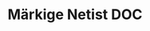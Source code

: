 ---
############################# Static ############################
layout: "auto-gen-annotation"

############################# Head ############################
head_title: "Net DOC Annotation API märkused C#-s"
head_description: "Net API populaarsete annotatsioonitüüpide DOC, piltide, jooniste ja dokumendifailivormingute loomiseks ja märkuste tegemiseks."

############################# Header ############################
title: "Märkige Netist DOC"
description: ""
bg_image: "https://cms.admin.containerize.com/templates/aspose/App_Themes/V3/images/bg/header1.png"
bg_overlay: false
button:
    enable: true
    icon: "fas fa-arrow-down"
    label: "Laadige alla tasuta prooviversioon"
    link: "https://downloads.groupdocs.com/annotation/net"

############################# About ############################
about:
    enable: true
    title: "Teave GroupDocs.Annotation kohta Net API jaoks"
    content: |
        GroupDocs.Annotation for Net API on teek, mis võimaldab teil lisada märkusi PDF-i, Wordi ja muudele Maci, Windowsi või Ubuntu dokumentidele. [GroupDocs.Annotation for Net](/annotation/net) on natiivne Net API märkuste haldamiseks, mis toetab igakülgset annotatsioonide loomist, lisamist, redigeerimist, kustutamist, ekstraheerimist ja eksportimist piltidelt ja mitmesugustest muudest dokumentidest. Toetatud dokumendivormingute täielikku loendit näete sellel [lehel](https://docs.groupdocs.com/annotation/net/supported-document-formats/).
        See teek võimaldab teil töötada mitte ainult DOC dokumendiga, vaid ka palju muud tüüpi dokumentidega, nagu Word, Excel, PowerPoint, Outlooki meilid, Visio, Adobe, OpenDocument, OpenOffice, Photoshop, AutoCad ja paljud teised.
        GroupDocs.Annotation for Net API võimaldab teil luua ja lisada uusi märkmeid, redigeerida märkusi, ekstraktida kommentaare, märkusi ja neid dokumentidest eemaldada. Teek toetab 13 erinevat märkuste tüüpi, sealhulgas tekst, rida, ala, allajoon, punkt, vesimärk, nool, ellips, teksti asendamine, kaugus, tekstiväli, ressursi redigeerimine PDF-is, HTML-is, Microsoft Wordi dokumentides, arvutustabelites, diagrammides, esitlustes, joonised, pildid ja paljud muud failivormingud.
        Näide (vt allpool) demonstreerib töötamist dokumendiga DOC, selles näites näete GroupDocsiga töötamise peamisi samme. Annotatsioon: seadistage litsents, avage dokument, millega soovite töötada, luues annotatsioon, andmeobjektide lisamine annotatsiooni omaduste määramiseks vastavalt teie vajadustele ja tulemuse salvestamine vajalikku kohta. Samuti võite toetatud funktsioonide kohta üksikasjalikumalt tutvuda meie Githubi [lehel](https://github.com/groupdocs-annotation/GroupDocs.Annotation-for-.NET) või meie toote [dokumentatsioonis](https ://docs.groupdocs.com/annotation/net/getting-started/).

############################# Steps ############################
howTo_Add:
steps_Add:
    enable: true
    title_left: "Toimingud võrgus faili DOC märkuste lisamiseks"
    content_left: |
        [GroupDocs.Annotation](/annotation/net/) teeb võrgu arendajatel lihtsaks lisada erinevaid märkuste tüüpe DOC failidele mis tahes võrgupõhises rakenduses, rakendades mõnda lihtsat sammu.
        *   Looge vastuseobjektid koos kommentaari ja kuupäevaga.
        *   Looge AreaAnnotation objekt, määrake ala valikud ja lisage vastuseid.
        *   Loo annotaatori objekt ja lisa ala märkus.
        *   Salvestage väljundfail.
    title_right: "Nõuded süsteemile"
    content_right: |
        GroupDocs.Annotation for Net API-sid toetatakse kõigil suurematel platvormidel ja operatsioonisüsteemidel. Enne alloleva koodi käivitamist veenduge, et teie süsteemi on installitud järgmised eeltingimused.
        *   Operatsioonisüsteemid: Microsoft Windows, Linux, MacOS
        *   Arenduskeskkonnad: Visual Studio, Xamarin, MonoDevelop
        *   Frameworks: .NET Framework, .NET Standard, .NET Core, Mono
        *   Laadige alla .NET-i jaoks mõeldud GroupDocs.Annotation uusim versioon saidilt [NuGet](https://www.nuget.org/packages/groupdocs.annotation)

############################# Preview ############################
preview_Add:
    enable: true
    title: Annotatsiooni eelvaade ja koodinäidis
    content: |
        ![Annotation preview image](https://docs.groupdocs.com/annotation/java/images/add-text-field-annotation.png)
    code: |
        ```cs
        //Add text field annotation to the document from local disk
        using (Annotator annotator = new Annotator("input.bmp"))
        {
            TextFieldAnnotation textField = new TextFieldAnnotation
            {
                BackgroundColor = 65535,
                Box = new Rectangle(100, 100, 100, 100),
                CreatedOn = DateTime.Now,
                Text = "Some text",
                FontColor = 65535,
                FontSize = 12,
                Message = "This is text field annotation",
                Opacity = 0.7,
                PageNumber = 0,
                PenStyle = PenStyle.Dot,
                PenWidth = 3,
                FontFamily = "Arial",
                TextHorizontalAlignment = HorizontalAlignment.Center,
                Replies = new List
                {
                    new Reply
                    {
                        Comment = "First comment",
                        RepliedOn = DateTime.Now
                    },
                    new Reply
                    {
                        Comment = "Second comment",
                        RepliedOn = DateTime.Now
                    }
                }
            };
            annotator.Add(textField);
            annotator.Save("result.bmp");
        }
        ```

############################# Steps ############################
howTo_Remove:
steps_Remove:
    enable: true
    title_left: "Toimingud märkuste eemaldamiseks võrgus failist DOC"
    content_left: |
        [GroupDocs.Annotation](/annotation/net/) muudab Neti arendajatel lihtsamaks annotatsiooni üksikasjade eemaldamise mis tahes võrgupõhises rakenduses olevast failist DOC, rakendades mõnda lihtsat sammu.
        *   Looge vastuseobjektid koos kommentaari ja kuupäevaga.
        *   Käivitage objekt SaveOptions ja määrake AnnotationTypes = AnnotationType.None.
        *   Helistage salvestamismeetodile tulemuseks oleva dokumendi tee või voo ja SaveOptions objektiga.

############################# Preview ############################
preview_Remove:
    enable: true
    code: |
        ```cs
        // 1- How to remove annotation from document using annotation index
        
        using (Annotator annotator = new Annotator("result.bmp"))
        {
            annotator.Remove(0);
            annotator.Save("removed.bmp");
        }
        
        // 2- How to remove annotation from document using annotation object
        
        using (Annotator annotator = new Annotator("result.bmp"))
        {
            var tmp = annotator.Get();
            annotator.Remove(tmp[0]);
            annotator.Save("removed.bmp");
        }
        
        // 3- How to remove some annotations from document using list of ID’s
        
        using (Annotator annotator = new Annotator("result.bmp"))
        {
            var idList = new List{1, 2, 3};
            annotator.Remove(idList);
            annotator.Save("removed.bmp");
        }
        
        // 4- How to remove some annotations from document using list of annotations
        
        using (Annotator annotator = new Annotator("result.bmp"))
        {
            var tmp = annotator.Get();
            annotator.Remove(tmp);
            annotator.Save("removed.bmp");
        }
        ```

############################# Steps ############################
howTo_Edit:
steps_Edit:
    enable: true
    title_left: "Toimingud võrgus faili DOC märkuste muutmiseks"
    content_left: |
        [GroupDocs.Annotation](/annotation/net/) muudab võrgu arendajatel lihtsamaks erinevate annotatsioonide atribuutide värskendamise DOC failidest mis tahes võrgupõhises rakenduses, rakendades mõnda lihtsat sammu.
        *   Eksperimenteerige annotaatori objekt sisenddokumendi tee või vooga koos korduvate LoadOptionsiga koos ImportAnnotations = true.
        *   Looge AnnotationBase'i teostus ja määrake olemasoleva annotatsiooni ID (kui selle ID-ga annotatsiooni ei leitud, ei muudeta midagi) või märkuste teede loend (kõik olemasolevad annotatsioonid eemaldatakse).
        *   Kutsuge läbitud märkustega annotaatori objekti värskendusmeetodit.
        *   Helistage salvestamismeetodile tulemuseks oleva dokumendi tee või voo ja SaveOptions objektiga.

############################# Preview ############################
preview_Edit:
    enable: true
    code: |
        ```cs
        // open annotated document
        using (Annotator annotator = new Annotator("result.bmp"))
        {
            //assuming we are going to change some properties of existing annotation
                AreaAnnotation updated = new AreaAnnotation
                    {
                            // It's important to set existed annotation Id
                            Id = 1,
                            BackgroundColor = 255,
                            Box = new Rectangle(0, 0, 50, 200),
                            CreatedOn = DateTime.Now,
                            Message = "This is updated annotation",
                            Replies = new List
                            {
                                new Reply
                                {
                                    Comment = "Updated first comment",
                                    RepliedOn = DateTime.Now
                                },
                                new Reply
                                {
                                    Comment = "Updated second comment",
                                    RepliedOn = DateTime.Now
                                }
                            }
                        };
                // update annotation
                annotator.Update(updated);
                annotator.Save("result.bmp");
        }
        ```

############################# Steps ############################
howTo_Extract:
steps_Extract:
    enable: true
    title_left: "Toimingud võrgus olevast failist DOC märkuste ekstraheerimiseks"
    content_left: |
        [GroupDocs.Annotation](/annotation/net/) muudab Neti arendajatel lihtsaks dokumentidele märkuste lisamise ja annotatsiooniteabe ekstraktimise DOC-failidest mis tahes võrgupõhises rakenduses, rakendades mõnda lihtsat sammu.
        *   Looge vastuseobjektid koos kommentaari ja kuupäevaga.
        *   Esitage objekt LoadOptions ja kutsuge välja SetImportAnnotations tõese argumendiga.
        *   Määratle muutuja tüübiga List.
        *   Kutsuge meetod hankima ja tagastage tulemus ülaltoodud muutujale.

############################# Preview ############################
preview_Extract:
    enable: true
    code: |
        ```cs
        // for using this example input file ("annotated.bmp") must be with annotations
        using (Annotator annotator = new Annotator("annotated.bmp"))
        {
            List annotations = annotator.Get();
            XmlSerializer formatter = new XmlSerializer(typeof(List));
            using (FileStream fs = new FileStream("annotations.xml", FileMode.Create))
            {
                fs.SetLength(0);
                formatter.Serialize(fs, annotations);
            }
        }
        ```

############################# Demos ############################
demos:
    enable: true
    title: "Reaalajas demod dokumentide ja piltide märkuste lisamiseks, eemaldamiseks, redigeerimiseks ja ekstraktimiseks"
    content: |
        Lisage, eemaldage, muutke ja ekstraktige faili DOC märkusi kohe, külastades veebisaiti [GroupDocs.Annotation Live Demos](https://products.groupdocs.app/annotation/family). Reaalajas demol on järgmised eelised

############################# About Formats ############################
about_formats:
    enable: true
    format:
        # format loop
        - icon: "far fa-file-doc"
          title: "Teave failivormingu DOC kohta"
          content: |
            Doc-laiendiga failid esindavad Microsoft Wordi või muude tekstitöötlusdokumentide poolt loodud dokumente binaarfailivormingus. Laiendust kasutati algselt lihtteksti dokumenteerimiseks mitmes erinevas operatsioonisüsteemis. See võib sisaldada mitut erinevat tüüpi andmeid, näiteks pilte, vormindatud ja lihtteksti, graafikuid, diagramme, manustatud objekte, linke, lehti, lehe vormindamist, prindisätteid ja palju muud. Vorming oli populaarne kõikvõimalike dokumentide jaoks, kuna see pakub kasutajatele juhendite, ettepanekute, spetsifikatsioonide, CV, artiklite või muude sarnaste dokumentide kirjutamiseks erinevaid võimalusi. DOC värskendatud versioon on DOCX, mis põhineb Office OpenXML-il, mille spetsifikatsioonid on avalikult saadaval.

          link: "https://docs.fileformat.com/image/doc/"

############################# More Formats ############################
more_formats:
    enable: true
    title: "Muude populaarsete dokumendivormingutega töötamine"
    content: |
        Värskendage mõne populaarse failivormingu annotatsiooni atribuute, nagu allpool kirjeldatud.
    format:
        # format loop
        - name: "Annotate PDF document"
          link: "https://products.groupdocs.com/annotation/net/pdf/"
          description: "Adobe Portable Document Format"

        # format loop
        - name: "Annotate DOC document"
          link: "https://products.groupdocs.com/annotation/net/doc/"
          description: "Microsoft Word Document"

        # format loop
        - name: "Annotate DOCM document"
          link: "https://products.groupdocs.com/annotation/net/docm/"
          description: "Microsoft Word Macro-Enabled Document"

        # format loop
        - name: "Annotate DOCX document"
          link: "https://products.groupdocs.com/annotation/net/docx/"
          description: "Microsoft Word Open XML Document"

        # format loop
        - name: "Annotate DOT document"
          link: "https://products.groupdocs.com/annotation/net/dot/"
          description: "Microsoft Word Document Template"

        # format loop
        - name: "Annotate DOTX document"
          link: "https://products.groupdocs.com/annotation/net/dotx/"
          description: "Word Open XML Document Template"

        # format loop
        - name: "Annotate RTF document"
          link: "https://products.groupdocs.com/annotation/net/rtf/"
          description: "Rich Text Document"

        # format loop
        - name: "Annotate ODT document"
          link: "https://products.groupdocs.com/annotation/net/odt/"
          description: "Open Document Text"

        # format loop
        - name: "Annotate XLS document"
          link: "https://products.groupdocs.com/annotation/net/xls/"
          description: "Microsoft Excel Binary File Format"

        # format loop
        - name: "Annotate XLSX document"
          link: "https://products.groupdocs.com/annotation/net/xlsx/"
          description: "Microsoft Excel Open XML Spreadsheet"

        # format loop
        - name: "Annotate XLSM document"
          link: "https://products.groupdocs.com/annotation/net/xlsm/"
          description: "Microsoft Excel Macro-Enabled Spreadsheet"

        # format loop
        - name: "Annotate XLSB document"
          link: "https://products.groupdocs.com/annotation/net/xlsb/"
          description: "Microsoft Excel Binary Worksheet"

        # format loop
        - name: "Annotate ODS document"
          link: "https://products.groupdocs.com/annotation/net/ods/"
          description: "Open Document Spreadsheet"

        # format loop
        - name: "Annotate PPT document"
          link: "https://products.groupdocs.com/annotation/net/ppt/"
          description: "PowerPoint Presentation"

        # format loop
        - name: "Annotate PPTX document"
          link: "https://products.groupdocs.com/annotation/net/pptx/"
          description: "PowerPoint Open XML Presentation"

        # format loop
        - name: "Annotate PPSX document"
          link: "https://products.groupdocs.com/annotation/net/ppsx/"
          description: "PowerPoint Open XML Slide Show"

        # format loop
        - name: "Annotate POTM document"
          link: "https://products.groupdocs.com/annotation/net/potm/"
          description: "Microsoft PowerPoint Template"

        # format loop
        - name: "Annotate PPTM document"
          link: "https://products.groupdocs.com/annotation/net/pptm/"
          description: "Microsoft PowerPoint Presentation"

        # format loop
        - name: "Annotate PPS document"
          link: "https://products.groupdocs.com/annotation/net/pps/"
          description: "Microsoft PowerPoint 97-2003 Slide Show"

        # format loop
        - name: "Annotate ODP document"
          link: "https://products.groupdocs.com/annotation/net/odp/"
          description: "OpenDocument Presentation"

        # format loop
        - name: "Annotate HTML document"
          link: "https://products.groupdocs.com/annotation/net/html/"
          description: "HyperText Markup Language"

        # format loop
        - name: "Annotate TIFF document"
          link: "https://products.groupdocs.com/annotation/net/tiff/"
          description: "Tagged Image File Format"

        # format loop
        - name: "Annotate JPEG document"
          link: "https://products.groupdocs.com/annotation/net/jpeg/"
          description: "JPEG Image"

        # format loop
        - name: "Annotate PNG document"
          link: "https://products.groupdocs.com/annotation/net/png/"
          description: "Portable Network Graphic"

        # format loop
        - name: "Annotate EML document"
          link: "https://products.groupdocs.com/annotation/net/eml/"
          description: "E-mail Message"

        # format loop
        - name: "Annotate MSG document"
          link: "https://products.groupdocs.com/annotation/net/msg/"
          description: "Microsoft Outlook E-mail Message"

        # format loop
        - name: "Annotate VSD document"
          link: "https://products.groupdocs.com/annotation/net/vsd/"
          description: "Microsoft Visio 2003-2010 Drawing"

        # format loop
        - name: "Annotate VSDX document"
          link: "https://products.groupdocs.com/annotation/net/vsdx/"
          description: "Microsoft Visio Drawing"

        # format loop
        - name: "Annotate VSS document"
          link: "https://products.groupdocs.com/annotation/net/vss/"
          description: "Microsoft Visio 2003-2010 Stencil"

        # format loop
        - name: "Annotate VST document"
          link: "https://products.groupdocs.com/annotation/net/vst/"
          description: "Microsoft Visio 2013 Stencil"

        # format loop
        - name: "Annotate DWG document"
          link: "https://products.groupdocs.com/annotation/net/dwg/"
          description: "Autodesk Design Data Formats"

        # format loop
        - name: "Annotate DXF document"
          link: "https://products.groupdocs.com/annotation/net/dxf/"
          description: "AutoCAD Drawing Interchange"

        # format loop
        - name: "Annotate DCM document"
          link: "https://products.groupdocs.com/annotation/net/dcm/"
          description: "Digital Imaging and Communications in Medicine"

        # format loop
        - name: "Annotate WMF document"
          link: "https://products.groupdocs.com/annotation/net/wmf/"
          description: "Windows Metafile"

        # format loop
        - name: "Annotate EMF document"
          link: "https://products.groupdocs.com/annotation/net/emf/"
          description: "Enhanced Metafile Format"


############################# Back to top ###############################
back_to_top:
    enable: true
---